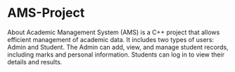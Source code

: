 # AMS-Project
About Academic Management System (AMS) is a C++ project that allows efficient management of academic data. It includes two types of users: Admin and Student. The Admin can add, view, and manage student records, including marks and personal information. Students can log in to view their details and results.
